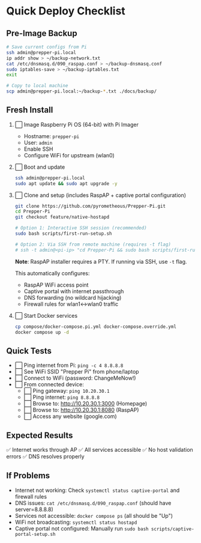 <!--
SPDX-License-Identifier: CC-BY-NC-4.0
-->

# Quick Deploy Checklist

## Pre-Image Backup
```bash
# Save current configs from Pi
ssh admin@prepper-pi.local
ip addr show > ~/backup-network.txt
cat /etc/dnsmasq.d/090_raspap.conf > ~/backup-dnsmasq.conf
sudo iptables-save > ~/backup-iptables.txt
exit

# Copy to local machine
scp admin@prepper-pi.local:~/backup-*.txt ./docs/backup/
```

## Fresh Install
1. ⬜ Image Raspberry Pi OS (64-bit) with Pi Imager
   - Hostname: `prepper-pi`
   - User: `admin`
   - Enable SSH
   - Configure WiFi for upstream (wlan0)

2. ⬜ Boot and update
   ```bash
   ssh admin@prepper-pi.local
   sudo apt update && sudo apt upgrade -y
   ```

3. ⬜ Clone and setup (includes RaspAP + captive portal configuration)
   ```bash
   git clone https://github.com/pyrometheous/Prepper-Pi.git
   cd Prepper-Pi
   git checkout feature/native-hostapd
   
   # Option 1: Interactive SSH session (recommended)
   sudo bash scripts/first-run-setup.sh
   
   # Option 2: Via SSH from remote machine (requires -t flag)
   # ssh -t admin@<pi-ip> "cd Prepper-Pi && sudo bash scripts/first-run-setup.sh"
   ```
   
   **Note**: RaspAP installer requires a PTY. If running via SSH, use `-t` flag.
   
   This automatically configures:
   - RaspAP WiFi access point
   - Captive portal with internet passthrough
   - DNS forwarding (no wildcard hijacking)
   - Firewall rules for wlan1↔wlan0 traffic

4. ⬜ Start Docker services
   ```bash
   cp compose/docker-compose.pi.yml docker-compose.override.yml
   docker compose up -d
   ```

## Quick Tests
- ⬜ Ping internet from Pi: `ping -c 4 8.8.8.8`
- ⬜ See WiFi SSID "Prepper Pi" from phone/laptop
- ⬜ Connect to WiFi (password: ChangeMeNow!)
- ⬜ From connected device:
  - ⬜ Ping gateway: `ping 10.20.30.1`
  - ⬜ Ping internet: `ping 8.8.8.8`
  - ⬜ Browse to: http://10.20.30.1:3000 (Homepage)
  - ⬜ Browse to: http://10.20.30.1:8080 (RaspAP)
  - ⬜ Access any website (google.com)

## Expected Results
✅ Internet works through AP
✅ All services accessible
✅ No host validation errors
✅ DNS resolves properly

## If Problems
- Internet not working: Check `systemctl status captive-portal` and firewall rules
- DNS issues: `cat /etc/dnsmasq.d/090_raspap.conf` (should have server=8.8.8.8)
- Services not accessible: `docker compose ps` (all should be "Up")
- WiFi not broadcasting: `systemctl status hostapd`
- Captive portal not configured: Manually run `sudo bash scripts/captive-portal-setup.sh`
